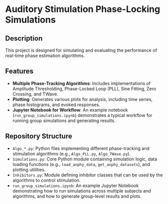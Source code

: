 # Auditory Stimulation Phase-Locking Simulations

## Description

This project is designed for simulating and evaluating the performance of real-time phase estimation algorithms.

## Features

*   **Multiple Phase-Tracking Algorithms**: Includes implementations of Amplitude Thresholding, Phase-Locked Loop (PLL), Sine Fitting, Zero Crossing, and TWave. 
*   **Plotting**: Generates various plots for analysis, including time series, phase histograms, and evoked responses.
*   **Jupyter Notebook for Workflow**: An example notebook (`run_group_simulations.ipynb`) demonstrates a typical workflow for running group simulations and generating results.

## Repository Structure

*   `Algo_*.py`: Python files implementing different phase-tracking and stimulation algorithms (e.g., `Algo_PLL.py`, `Algo_TWave.py`).
*   `Simulations.py`: Core Python module containing simulation logic, data loading functions (e.g., `load_anphy_data`, `get_anphy_datasets`), and plotting utilities.
*   `Inhibitors.py`: Module defining inhibitor classes that can be used by the algorithms to control stimulation.
*   `run_group_simulations.ipynb`: An example Jupyter Notebook demonstrating how to run simulations across multiple subjects and algorithms, and how to generate group-level results and plots.


